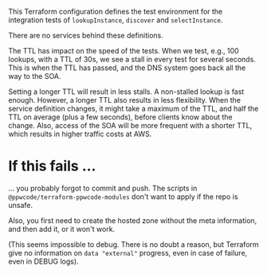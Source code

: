 <!--
  MIT License

  Copyright (c) 2017-2017 Jan Dockx

  Permission is hereby granted, free of charge, to any person obtaining a copy
  of this software and associated documentation files (the "Software"), to deal
  in the Software without restriction, including without limitation the rights
  to use, copy, modify, merge, publish, distribute, sublicense, and/or sell
  copies of the Software, and to permit persons to whom the Software is
  furnished to do so, subject to the following conditions:

  The above copyright notice and this permission notice shall be included in all
  copies or substantial portions of the Software.

  THE SOFTWARE IS PROVIDED "AS IS", WITHOUT WARRANTY OF ANY KIND, EXPRESS OR
  IMPLIED, INCLUDING BUT NOT LIMITED TO THE WARRANTIES OF MERCHANTABILITY,
  FITNESS FOR A PARTICULAR PURPOSE AND NONINFRINGEMENT. IN NO EVENT SHALL THE
  AUTHORS OR COPYRIGHT HOLDERS BE LIABLE FOR ANY CLAIM, DAMAGES OR OTHER
  LIABILITY, WHETHER IN AN ACTION OF CONTRACT, TORT OR OTHERWISE, ARISING FROM,
  OUT OF OR IN CONNECTION WITH THE SOFTWARE OR THE USE OR OTHER DEALINGS IN THE
  SOFTWARE.
-->

This Terraform configuration defines the test environment for the integration tests
of `lookupInstance`, `discover` and `selectInstance`.

There are no services behind these definitions.

The TTL has impact on the speed of the tests.
When we test, e.g., 100 lookups, with a TTL of 30s, we see a stall in every test for
several seconds.
This is when the TTL has passed, and the DNS system goes back all the way to the
SOA.

Setting a longer TTL will result in less stalls. A non-stalled lookup is
fast enough. However, a longer TTL also results in less flexibility. When the
service definition changes, it might take a maximum of the TTL, and half the TTL
on average (plus a few seconds), before clients know about the change. Also,
access of the SOA will be more frequent with a shorter TTL, which results in higher
traffic costs at AWS.

If this fails …
===============

… you probably forgot to commit and push. The scripts in 
`@ppwcode/terraform-ppwcode-modules` don't want to apply if the repo
is unsafe.  

Also, you first need to create the hosted zone without the meta information,
and then add it, or it won't work.

(This seems impossible to debug. There is no doubt a reason, but Terraform give
no information on `data "external"` progress, even in case of failure, even in
DEBUG logs).
